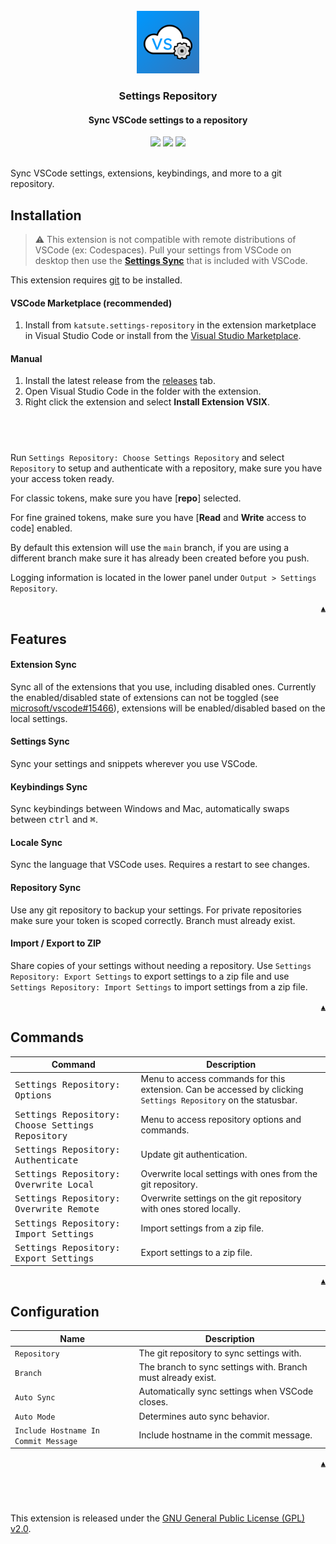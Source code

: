 <div id="top" align="center">
    <br>
    <a href="https://github.com/KatsuteDev/Settings-Repository#readme">
        <img src="https://raw.githubusercontent.com/KatsuteDev/Settings-Repository/main/assets/icon.png" alt="icon" width="100" height="100">
    </a>
    <h3>Settings Repository</h3>
    <h4>Sync VSCode settings to a repository</h4>
    <a href="https://marketplace.visualstudio.com/items?itemName=katsute.settings-repository"><img src="https://img.shields.io/visual-studio-marketplace/stars/katsute.settings-repository?style=for-the-badge&logo=visualstudiocode&labelColor=252526&color=0098FF"></a>
    <a href="https://marketplace.visualstudio.com/items?itemName=katsute.settings-repository"><img src="https://img.shields.io/visual-studio-marketplace/i/katsute.settings-repository?style=for-the-badge&logo=visualstudiocode&labelColor=252526&color=0098FF"></a>
    <a href="https://marketplace.visualstudio.com/items?itemName=katsute.settings-repository"><img src="https://img.shields.io/visual-studio-marketplace/d/katsute.settings-repository?style=for-the-badge&logo=visualstudiocode&labelColor=252526&color=0098FF"></a>
</div>

<br>

Sync VSCode settings, extensions, keybindings, and more to a git repository.

## Installation

> ⚠️ This extension is not compatible with remote distributions of VSCode (ex: Codespaces). Pull your settings from VSCode on desktop then use the [**Settings Sync**](https://code.visualstudio.com/docs/editor/settings-sync) that is included with VSCode.

This extension requires [git](https://git-scm.com/downloads) to be installed.

#### VSCode Marketplace (recommended)

 1. Install from `katsute.settings-repository` in the extension marketplace in Visual Studio Code or install from the [Visual Studio Marketplace](https://marketplace.visualstudio.com/items?itemName=katsute.settings-repository).

#### Manual

 1. Install the latest release from the [releases](https://github.com/KatsuteDev/Settings-Repository/releases) tab.
 2. Open Visual Studio Code in the folder with the extension.
 3. Right click the extension and select **Install Extension VSIX**.

## &nbsp;

Run `Settings Repository: Choose Settings Repository` and select `Repository` to setup and authenticate with a repository, make sure you have your access token ready.

For classic tokens, make sure you have [**repo**] selected.

For fine grained tokens, make sure you have [**Read** and **Write** access to code] enabled.

By default this extension will use the `main` branch, if you are using a different branch make sure it has already been created before you push.

Logging information is located in the lower panel under `Output > Settings Repository`.

<div align="right"><a href="#top"><code>▲</code></a></div>

## Features

#### Extension Sync

Sync all of the extensions that you use, including disabled ones.
Currently the enabled/disabled state of extensions can not be toggled (see [microsoft/vscode#15466](https://github.com/microsoft/vscode/issues/15466#issuecomment-724147661)), extensions will be enabled/disabled based on the local settings.

#### Settings Sync

Sync your settings and snippets wherever you use VSCode.

#### Keybindings Sync

Sync keybindings between Windows and Mac, automatically swaps between <kbd>ctrl</kbd> and <kbd>⌘</kbd>.

#### Locale Sync

Sync the language that VSCode uses. Requires a restart to see changes.

#### Repository Sync

Use any git repository to backup your settings. For private repositories make sure your token is scoped correctly. Branch must already exist.

#### Import / Export to ZIP

Share copies of your settings without needing a repository.
Use `Settings Repository: Export Settings` to export settings to a zip file and use `Settings Repository: Import Settings` to import settings from a zip file.

<div align="right"><a href="#top"><code>▲</code></a></div>

## Commands

| Command | Description |
|---|---|
|<kbd>Settings Repository: Options</kbd>|Menu to access commands for this extension. Can be accessed by clicking `Settings Repository` on the statusbar.|
|<kbd>Settings Repository: Choose Settings Repository</kbd>|Menu to access repository options and commands.|
|<kbd>Settings Repository: Authenticate</kbd>|Update git authentication.|
|<kbd>Settings Repository: Overwrite Local</kbd>|Overwrite local settings with ones from the git repository.|
|<kbd>Settings Repository: Overwrite Remote</kbd>|Overwrite settings on the git repository with ones stored locally.
|<kbd>Settings Repository: Import Settings</kbd>|Import settings from a zip file.|
|<kbd>Settings Repository: Export Settings</kbd>|Export settings to a zip file.|

<div align="right"><a href="#top"><code>▲</code></a></div>

## Configuration

| Name | Description |
|---|---|
|`Repository`|The git repository to sync settings with.|
|`Branch`|The branch to sync settings with. Branch must already exist.|
|`Auto Sync`|Automatically sync settings when VSCode closes.|
|`Auto Mode`|Determines auto sync behavior.|
|`Include Hostname In Commit Message`|Include hostname in the commit message.|

<div align="right"><a href="#top"><code>▲</code></a></div>

## &nbsp;

This extension is released under the [GNU General Public License (GPL) v2.0](https://github.com/KatsuteDev/Settings-Repository/blob/main/LICENSE).